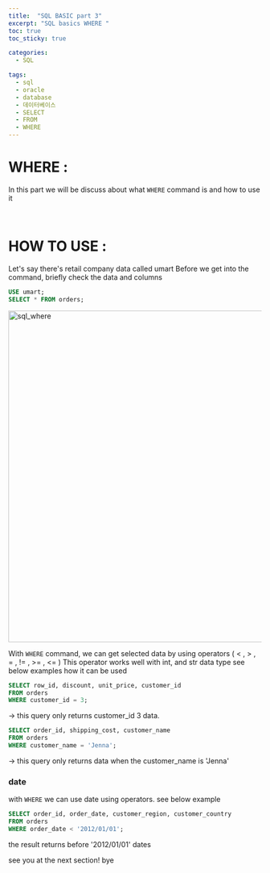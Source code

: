 ```yaml
---
title:  "SQL BASIC part 3"
excerpt: "SQL basics WHERE "
toc: true
toc_sticky: true

categories:
  - SQL

tags:
  - sql
  - oracle
  - database
  - 데이터베이스
  - SELECT
  - FROM
  - WHERE
---
```



# WHERE : 

In this part we will be discuss about what `WHERE` command is and how to use it
  
<br/>

# HOW TO USE :

Let's say there's retail company data called umart
Before we get into the command, briefly check the data and columns

```sql
USE umart;
SELECT * FROM orders;
```
<img width="658" alt="sql_where" src="https://user-images.githubusercontent.com/75202769/123070492-c5713380-d44e-11eb-9901-92ee5afa622f.png">

With `WHERE` command, we can get selected data by using operators ( < , > , = , != , >= , <= )
This operator works well with int, and str data type
see below examples how it can be used 

```sql
SELECT row_id, discount, unit_price, customer_id
FROM orders
WHERE customer_id = 3;
```
-> this query only returns customer_id 3 data.

```sql
SELECT order_id, shipping_cost, customer_name
FROM orders
WHERE customer_name = 'Jenna';
```
-> this query only returns data when the customer_name is 'Jenna'

### date 
with `WHERE` we can use date using operators. 
see below example

```sql
SELECT order_id, order_date, customer_region, customer_country 
FROM orders
WHERE order_date < '2012/01/01';
```
the result returns before '2012/01/01' dates


see you at the next section! bye

